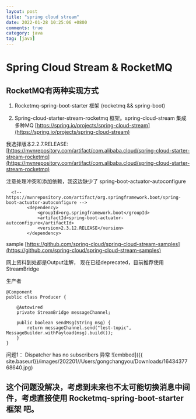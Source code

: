 ```yaml
---
layout: post
title: "spring cloud stream"
date: 2022-01-28 10:25:06 +0800
comments: true
category: java
tag: [java]
---
```




#  Spring Cloud Stream  & RocketMQ

## RocketMQ有两种实现方式

1. Rocketmq-spring-boot-starter 框架 (rocketmq && spring-boot)

2. Spring-cloud-starter-stream-rocketmq 框架。spring-cloud-stream 集成多种MQ [https://spring.io/projects/spring-cloud-stream](https://spring.io/projects/spring-cloud-stream)

我选择版本2.2.7.RELEASE: [https://mvnrepository.com/artifact/com.alibaba.cloud/spring-cloud-starter-stream-rocketmq](https://mvnrepository.com/artifact/com.alibaba.cloud/spring-cloud-starter-stream-rocketmq)

注意处理冲突和添加依赖，我这边缺少了  spring-boot-actuator-autoconfigure
```
  <!-- https://mvnrepository.com/artifact/org.springframework.boot/spring-boot-actuator-autoconfigure -->
        <dependency>
            <groupId>org.springframework.boot</groupId>
            <artifactId>spring-boot-actuator-autoconfigure</artifactId>
            <version>2.3.12.RELEASE</version>
        </dependency>
```


  sample [https://github.com/spring-cloud/spring-cloud-stream-samples](https://github.com/spring-cloud/spring-cloud-stream-samples)





网上资料到处都是Output注解， 现在已经deprecated，目前推荐使用 StreamBridge

生产者

```
@Component
public class Producer {

    @Autowired
    private StreamBridge messageChannel;

    public boolean sendMsg(String msg) {
        return messageChannel.send("test-topic", MessageBuilder.withPayload(msg).build());
    }
}
```

问题1： Dispatcher has no subscribers 异常
![embbed]({{ site.baseurl}}/images/202201//Users/gongchangyou/Downloads/1643437768640.jpg)

## 这个问题没解决，考虑到未来也不太可能切换消息中间件，考虑直接使用 Rocketmq-spring-boot-starter 框架 吧。